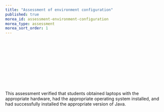 ```yaml
---
title: "Assessment of environment configuration"
published: true
morea_id: assessment-environment-configuration
morea_type: assessment
morea_sort_order: 1
---
```


<link rel="stylesheet" href="http://cdn.oesmith.co.uk/morris-0.4.3.min.css">
<script src="http://cdnjs.cloudflare.com/ajax/libs/raphael/2.1.0/raphael-min.js"></script>
<script src="http://cdn.oesmith.co.uk/morris-0.4.3.min.js"></script>

<div class="row">
  <div class="col-sm-8">
    <div class="well">
      <div id="assessment-environment-configuration" style="height: 150px;"></div>
    </div>
  </div>

  <div class="col-sm-4">
    <p>
    This assessment verified that students obtained laptops with the appropriate hardware, had the
    appropriate operating system installed, and had successfully installed the appropriate version of Java. 
    </p>
  </div>
</div>

<script>
Morris.Bar({
  element: 'assessment-environment-configuration',
  hideHover: 'auto',
  data: [
        { y: 'Satisfactory (%)', num: 80 },
        { y: 'Unsatisfactory (%)', num: 20 },
        ],
  xkey: 'y',
  ykeys: ['num'],
  resize: true,
  labels: ['Students']
});
</script>
